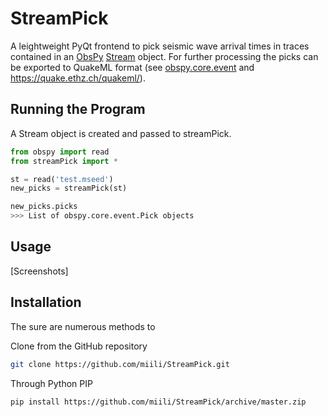 StreamPick
==========

A leightweight PyQt frontend to pick seismic wave arrival times in traces contained in an [ObsPy](http://www.obspy.org) [Stream](http://docs.obspy.org/master/packages/autogen/obspy.core.stream.Stream.html#obspy.core.stream.Stream) object. For further processing the picks can be exported to QuakeML format (see [obspy.core.event](http://docs.obspy.org/master/packages/autogen/obspy.core.event.html) and https://quake.ethz.ch/quakeml/).

Running the Program
-------------------
A Stream object is created and passed to streamPick.

```python
from obspy import read
from streamPick import *

st = read('test.mseed')
new_picks = streamPick(st)

new_picks.picks
>>> List of obspy.core.event.Pick objects
```

Usage
-----

[Screenshots]

Installation
------------

The sure are numerous methods to 

Clone from the GitHub repository

```bash
git clone https://github.com/miili/StreamPick.git
```

Through Python PIP

```bash
pip install https://github.com/miili/StreamPick/archive/master.zip
```

